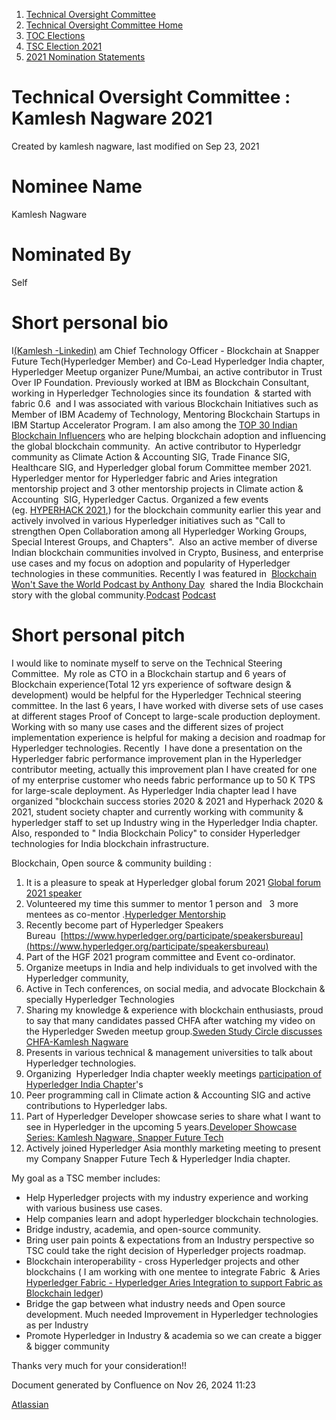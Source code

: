 1. [Technical Oversight Committee](index.html)
2. [Technical Oversight Committee Home](Technical-Oversight-Committee-Home_21430274.html)
3. [TOC Elections](TOC-Elections_21448771.html)
4. [TSC Election 2021](TSC-Election-2021_21442572.html)
5. [2021 Nomination Statements](2021-Nomination-Statements_21430631.html)

# Technical Oversight Committee : Kamlesh Nagware 2021

Created by kamlesh nagware, last modified on Sep 23, 2021

# Nominee Name

Kamlesh Nagware

# Nominated By

Self

# Short personal bio

I[(Kamlesh -Linkedin)](https://www.linkedin.com/in/kamlesh-nagware-1456094b/) am Chief Technology Officer - Blockchain at Snapper Future Tech(Hyperledger Member) and Co-Lead Hyperledger India chapter, Hyperledger Meetup organizer Pune/Mumbai, an active contributor in Trust Over IP Foundation. Previously worked at IBM as Blockchain Consultant, working in Hyperledger Technologies since its foundation  &amp; started with fabric 0.6  and I was associated with various Blockchain Initiatives such as Member of IBM Academy of Technology, Mentoring Blockchain Startups in IBM Startup Accelerator Program. I am also among the [TOP 30 Indian Blockchain Influencers](https://fintechnews.sg/47205/india/indias-top-30-blockchain-influencers/) who are helping blockchain adoption and influencing the global blockchain community.  An active contributor to Hyperledgr community as Climate Action &amp; Accounting SIG, Trade Finance SIG, Healthcare SIG, and Hyperledger global forum Committee member 2021. Hyperledger mentor for Hyperledger fabric and Aries integration mentorship project and 3 other mentorship projects in Climate action &amp; Accounting  SIG, Hyperledger Cactus. Organized a few events (eg. [HYPERHACK 2021](https://lf-hyperledger.atlassian.net/wiki/display/HIRC/HYPERHACK+2021),) for the blockchain community earlier this year and actively involved in various Hyperledger initiatives such as "Call to strengthen Open Collaboration among all Hyperledger Working Groups, Special Interest Groups, and Chapters".  Also an active member of diverse Indian blockchain communities involved in Crypto, Business, and enterprise use cases and my focus on adoption and popularity of Hyperledger technologies in these communities. Recently I was featured in  [Blockchain Won't Save the World Podcast by Anthony Day](https://www.linkedin.com/in/anthonyjjday/)  shared the India Blockchain story with the global community.[Podcast](https://open.spotify.com/episode/3KaAII2FCRDrpDsTOzmztY) [Podcast](https://www.linkedin.com/feed/update/urn:li:activity:6802103689088700416/)

# Short personal pitch

I would like to nominate myself to serve on the Technical Steering Committee.  My role as CTO in a Blockchain startup and 6 years of Blockchain experience(Total 12 yrs experience of software design &amp; development) would be helpful for the Hyperledger Technical steering committee. In the last 6 years, I have worked with diverse sets of use cases at different stages Proof of Concept to large-scale production deployment. Working with so many use cases and the different sizes of project implementation experience is helpful for making a decision and roadmap for Hyperledger technologies. Recently  I have done a presentation on the Hyperledger fabric performance improvement plan in the Hyperledger contributor meeting, actually this improvement plan I have created for one of my enterprise customer who needs fabric performance up to 50 K TPS for large-scale deployment. As Hyperledger India chapter lead I have organized "blockchain success stories 2020 &amp; 2021 and Hyperhack 2020 &amp; 2021, student society chapter and currently working with community &amp; hyperledger staff to set up Industry wing in the Hyperledger India chapter. Also, responded to " India Blockchain Policy" to consider Hyperledger technologies for India blockchain infrastructure. 

Blockchain, Open source &amp; community building : 

01. It is a pleasure to speak at Hyperledger global forum 2021 [Global forum 2021 speaker](https://hgf2021.sched.com/speaker/kamlesh.nagware)
02. Volunteered my time this summer to mentor 1 person and   3 more mentees as co-mentor .[Hyperledger Mentorship](https://mentorship.lfx.linuxfoundation.org/mentor/5e0f03ec-feb5-4dfe-ad3f-94588889a6f4)
03. Recently become part of Hyperledger Speakers Bureau  [https://www.hyperledger.org/participate/speakersbureau](https://www.hyperledger.org/participate/speakersbureau)
04. Part of the HGF 2021 program committee and Event co-ordinator.
05. Organize meetups in India and help individuals to get involved with the Hyperledger community,
06. Active in Tech conferences, on social media, and advocate Blockchain &amp; specially Hyperledger Technologies
07. Sharing my knowledge &amp; experience with blockchain enthusiasts, proud to say that many candidates passed CHFA after watching my video on the Hyperledger Sweden meetup group.[Sweden Study Circle discusses CHFA-Kamlesh Nagware](https://www.youtube.com/watch?v=m0285jkOiBo)
08. Presents in various technical &amp; management universities to talk about Hyperledger technologies.
09. Organizing  Hyperledger India chapter weekly meetings [participation of Hyperledger India Chapter](https://www.hyperledger.org/blog/2021/01/19/meet-the-hyperledger-india-chapter-community)'s
10. Peer programming call in Climate action &amp; Accounting SIG and active contributions to Hyperledger labs.
11. Part of Hyperledger Developer showcase series to share what I want to see in Hyperledger in the upcoming 5 years.[Developer Showcase Series: Kamlesh Nagware, Snapper Future Tech](https://www.hyperledger.org/blog/2021/05/20/developer-showcase-series-kamlesh-nagware-snapper-future-tech)
12. Actively joined Hyperledger Asia monthly marketing meeting to present my Company Snapper Future Tech &amp; Hyperledger India chapter.

My goal as a TSC member includes:

- Help Hyperledger projects with my industry experience and working with various business use cases.
- Help companies learn and adopt hyperledger blockchain technologies.
- Bridge industry, academia, and open-source community.
- Bring user pain points &amp; expectations from an Industry perspective so TSC could take the right decision of Hyperledger projects roadmap.
- Blockchain interoperability - cross Hyperledger projects and other blockchains ( I am working with one mentee to integrate Fabric  &amp; Aries [Hyperledger Fabric - Hyperledger Aries Integration to support Fabric as Blockchain ledger](https://lf-hyperledger.atlassian.net/wiki/display/INTERN/Hyperledger+Fabric+-+Hyperledger+Aries+Integration+to+support+Fabric+as+Blockchain+ledger))
- Bridge the gap between what industry needs and Open source development. Much needed Improvement in Hyperledger technologies as per Industry
- Promote Hyperledger in Industry &amp; academia so we can create a bigger  &amp; bigger community

Thanks very much for your consideration!!

Document generated by Confluence on Nov 26, 2024 11:23

[Atlassian](http://www.atlassian.com/)

